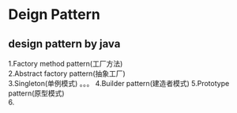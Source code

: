 # Deign Pattern
design pattern by java
------
1.Factory method pattern(工厂方法)  
2.Abstract factory pattern(抽象工厂)  
3.Singleton(单例模式) 。。。 
4.Builder pattern(建造者模式)
5.Prototype pattern(原型模式)  
6.